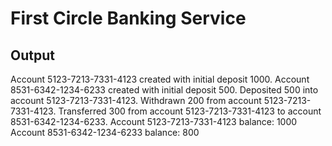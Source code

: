 # First Circle Banking Service

## Output

Account 5123-7213-7331-4123 created with initial deposit 1000.
Account 8531-6342-1234-6233 created with initial deposit 500.
Deposited 500 into account 5123-7213-7331-4123.
Withdrawn 200 from account 5123-7213-7331-4123.
Transferred 300 from account 5123-7213-7331-4123 to account 8531-6342-1234-6233.
Account 5123-7213-7331-4123 balance: 1000
Account 8531-6342-1234-6233 balance: 800

